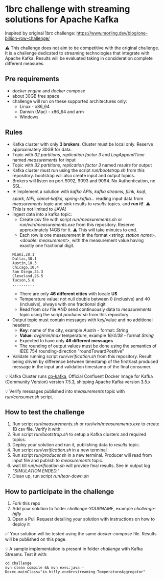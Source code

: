 # 1brc challenge with streaming solutions for Apache Kafka

Inspired by original 1brc challenge:
https://www.morling.dev/blog/one-billion-row-challenge/

⚠️ This challenge does not aim to be competitive with the original challenge. It is a challenge dedicated to streaming technologies that integrate with Apache Kafka. Results will be evaluated taking in consideration complete different measures.

## Pre requirements

- _docker engine_ and _docker compose_
- about 30GB free space
- challenge will run on these supported architectures only:
  - Linux - x86_64
  - Darwin (Mac) - x86_64 and arm 
  - Windows


## Rules

- Kafka cluster with only **3 brokers**. Cluster must be local only. Reserve approximately 30GB for data.
- Topic with _32 partitions_, _replication factor 3_ and _LogAppendTime_ named _measurements_ for input
- Topic with _32 partitions_, _replication factor 3_ named _results_ for output
- Kafka cluster must run using the script _run/bootstrap.sh_ from this repository. bootstrap will also create input and output topics.
- Brokers will listen on port 9092, 9093 and 9094. No Authentication, no SSL.
- ✴️ Implement a solution with _kafka APIs, kafka streams, flink, ksql, spark, NiFi, camel-kafka, spring-kafka..._ reading input data from _measurements_ topic and sink results to _results_ topics. and **run it!**. ⚠️ This is not limited to JAVA!
- Ingest data into a kafka topic:
    - Create csv file with script _run/measurements.sh_ or _run/win/measurements.exe_ from this repository. Reserve approximately 14GB for it. ⚠️ This will take minutes to end.
    -  Each row is one measurement in the format _<string: station name>,<double: measurement>_, with the measurement value having exactly one fractional digit.
  ```
  Miami,28.1
  Dallas,38.1
  Austin,18.3
  Chicago,10.4
  San Diego,24.3
  Cleveland,26.5
  Tucson,5.8
  ..........
  ```
    - There are only **46 different cities** with locale **US**
    - Temperature value: not null double between 0 (inclusive) and 40 (inclusive), always with one fractional digit
    - Read from csv file AND send continuously data to _measurements_ topic using the script _producer.sh_ from this repository
- Output topic must contain messages with key/value and no additional headers:
  - **Key**: name of the city, example _Austin_ - format: _String_
  - **Value**: _avg/min/max_ temperature, example _16/4/38_ - format _String_
  - Expected to have only **46 different messages**
  - The rounding of output values must be done using the semantics of IEEE 754 rounding-direction "roundTowardPositive"
- Validate running script _run/verification.sh_ from this repository. Result being driven by difference between timestamp of the first/last produced message in the input and validation timestamp of the final consumer.


💡 Kafka Cluster runs [cp-kafka](https://hub.docker.com/r/confluentinc/cp-kafka), Official Confluent Docker Image for Kafka (Community Version) version 7.5.3, shipping Apache Kafka version 3.5.x

💡 Verify messages published into _measurements_ topic with _run/consumer.sh_ script.


## How to test the challenge

1. Run script _run/measurements.sh_ or _run/win/measurements.exe_ to create 1B csv file. Verify it with:
2. Run script _run/bootstrap.sh_ to setup a Kafka clusters and required topics. 
3. Deploy your solution and run it, publishing data to _results_ topic. 
4. Run script _run/verification.sh_ in a new terminal 
5. Run script _run/producer.sh_ in a new terminal. Producer will read from input file and publish to _measurements_ topic. 
6. wait till _run/verification.sh_ will provide final results. See in output log _"SIMULATION ENDED."_
7. Clean up, run script _run/tear-down.sh_

## How to participate in the challenge

1. Fork this repo
2. Add your solution to folder _challenge-YOURNAME_, example _challenge-hifly_
3. Open a Pull Request detailing your solution with instructions on how to deploy it

✅ Your solution will be tested using the same _docker-compose_ file. Results will be published on this page.

💡 A sample implementation is present in folder _challenge_ with Kafka Streams. Test it with:
```
cd challenge
mvn clean compile && mvn exec:java -Dexec.mainClass="io.hifly.onebrcstreaming.TemperatureAggregator"
```